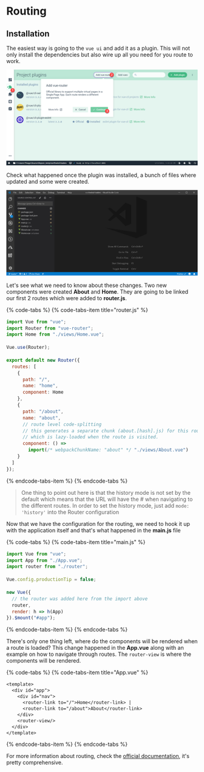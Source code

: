 # Routing

## Installation

The easiest way is going to the `vue ui` and add it as a plugin. This will not only install the dependencies but also wire up all you need for you route to work.

![](../.gitbook/assets/adding-routing.jpg)

Check what happened once the plugin was installed, a bunch of files where updated and some were created.

![](../.gitbook/assets/routing-file-change.jpg)

Let's see what we need to know about these changes. Two new components were created **About** and **Home**. They are going to be linked our first 2 routes which were added to **router.js**.

{% code-tabs %}
{% code-tabs-item title="router.js" %}
```javascript
import Vue from "vue";
import Router from "vue-router";
import Home from "./views/Home.vue";

Vue.use(Router);

export default new Router({
  routes: [
    {
      path: "/",
      name: "home",
      component: Home
    },
    {
      path: "/about",
      name: "about",
      // route level code-splitting
      // this generates a separate chunk (about.[hash].js) for this route
      // which is lazy-loaded when the route is visited.
      component: () =>
        import(/* webpackChunkName: "about" */ "./views/About.vue")
    }
  ]
});
```
{% endcode-tabs-item %}
{% endcode-tabs %}

> One thing to point out here is that the history mode is not set by the default which means that the URL will have the \# when navigating to the different routes. In order to set the history mode, just add `mode: 'history'` into the Router configuration

Now that we have the configuration for the routing, we need to hook it up with the application itself and that's what happened in the **main.js** file

{% code-tabs %}
{% code-tabs-item title="main.js" %}
```javascript
import Vue from "vue";
import App from "./App.vue";
import router from "./router";

Vue.config.productionTip = false;

new Vue({
  // the router was added here from the import above
  router,
  render: h => h(App)
}).$mount("#app");
```
{% endcode-tabs-item %}
{% endcode-tabs %}

There's only one thing left, where do the components will be rendered when a route is loaded? This change happened in the **App.vue** along with an example on how to navigate through routes. The `router-view` is where the components will be rendered.

{% code-tabs %}
{% code-tabs-item title="App.vue" %}
```markup
<template>
  <div id="app">
    <div id="nav">
      <router-link to="/">Home</router-link> |
      <router-link to="/about">About</router-link>
    </div>
    <router-view/>
  </div>
</template>
```
{% endcode-tabs-item %}
{% endcode-tabs %}

For more information about routing, check the [official documentation](https://router.vuejs.org/), it's pretty comprehensive.


